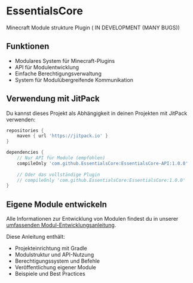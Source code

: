 # EssentialsCore
Minecraft Module strukture Plugin ( IN DEVELOPMENT (MANY BUGS))

## Funktionen

- Modulares System für Minecraft-Plugins
- API für Modulentwicklung
- Einfache Berechtigungsverwaltung
- System für Modulübergreifende Kommunikation

## Verwendung mit JitPack

Du kannst dieses Projekt als Abhängigkeit in deinen Projekten mit JitPack verwenden:

```groovy
repositories {
    maven { url 'https://jitpack.io' }
}

dependencies {
    // Nur API für Module (empfohlen)
    compileOnly 'com.github.EssentialsCore:EssentialsCore-API:1.0.0'
    
    // Oder das vollständige Plugin
    // compileOnly 'com.github.EssentialsCore:EssentialsCore:1.0.0'
}
```

## Eigene Module entwickeln

Alle Informationen zur Entwicklung von Modulen findest du in unserer [umfassenden Modul-Entwicklungsanleitung](docs/comprehensive-module-guide.md).

Diese Anleitung enthält:
- Projekteinrichtung mit Gradle
- Modulstruktur und API-Nutzung
- Berechtigungssystem und Befehle
- Veröffentlichung eigener Module
- Beispiele und Best Practices

